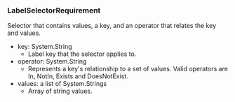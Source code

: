 ### LabelSelectorRequirement
Selector that contains values, a key, and an operator that relates the key and values.

- key: System.String
  - Label key that the selector applies to.
- operator: System.String
  - Represents a key's relationship to a set of values. Valid operators are In, NotIn, Exists and DoesNotExist.
- values: a list of System.Strings
  - Array of string values.
